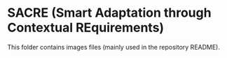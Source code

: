 # SACRE (Smart Adaptation through Contextual REquirements)

This folder contains images files (mainly used in the repository README).
